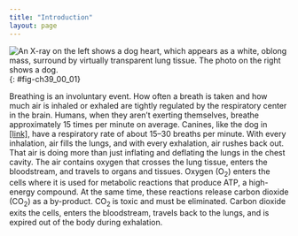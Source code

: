 ```yaml
---
title: "Introduction"
layout: page
---
```



<?cnx.eoc class="summary" title="Sections Summary"?>

<?cnx.eoc class="art-exercise" title="Art Connections"?>

<?cnx.eoc class="multiple-choice" title="Multiple Choice"?>

<?cnx.eoc class="free-response" title="Free Response"?>

 ![An X-ray on the left shows a dog heart, which appears as a white, oblong mass, surround by virtually transparent lung tissue. The photo on the right shows a dog.](../resources/Figure_39_00_01.jpg "Lungs, which appear as nearly transparent tissue surrounding the heart in this X-ray of a dog (left), are the central organs of the respiratory system. The left lung is smaller than the right lung to accommodate space for the heart. A dog&#x2019;s nose (right) has a slit on the side of each nostril. When tracking a scent, the slits open, blocking the front of the nostrils. This allows the dog to exhale though the now-open area on the side of the nostrils without losing the scent that is being followed. (credit a: modification of work by Geoff Stearns; credit b: modification of work by Cory Zanker)"){: #fig-ch39_00_01}

Breathing is an involuntary event. How often a breath is taken and how much air is inhaled or exhaled are tightly regulated by the respiratory center in the brain. Humans, when they aren’t exerting themselves, breathe approximately 15 times per minute on average. Canines, like the dog in [\[link\]](#fig-ch39_00_01), have a respiratory rate of about 15–30 breaths per minute. With every inhalation, air fills the lungs, and with every exhalation, air rushes back out. That air is doing more than just inflating and deflating the lungs in the chest cavity. The air contains oxygen that crosses the lung tissue, enters the bloodstream, and travels to organs and tissues. Oxygen (O<sub>2</sub>) enters the cells where it is used for metabolic reactions that produce ATP, a high-energy compound. At the same time, these reactions release carbon dioxide (CO<sub>2</sub>) as a by-product. CO<sub>2 </sub>is toxic and must be eliminated. Carbon dioxide exits the cells, enters the bloodstream, travels back to the lungs, and is expired out of the body during exhalation.

